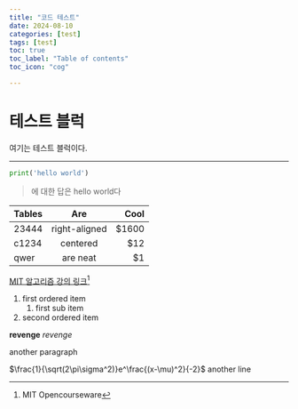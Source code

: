```yaml
---
title: "코드 테스트"
date: 2024-08-10
categories: [test]
tags: [test]
toc: true
toc_label: "Table of contents"
toc_icon: "cog"

---
```


# 테스트 블럭

여기는 테스트 블럭이다.
___
```python
print('hello world')

```
> 에 대한 답은 hello world다

| Tables        | Are           | Cool  |
| ------------- |:-------------:| -----:|
| 23444      | right-aligned | $1600 |
| c1234| centered      |   $12 |
| qwer | are neat      |    $1 |

[MIT 알고리즘 강의 링크](https://ocw.mit.edu/courses/6-006-introduction-to-algorithms-spring-2020/)[^1]

1. first ordered item
    1. first sub item
2. second ordered item

**revenge**
*revenge*

another paragraph

 $\frac{1}{\sqrt(2\pi\sigma^2)}e^\frac{(x-\mu)^2}{-2}$
another line
[^1]:MIT Opencourseware
